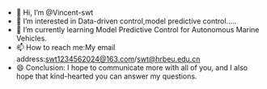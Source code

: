 - 👋 Hi, I’m @Vincent-swt
- 👀 I’m interested in Data-driven control,model predictive control.....
- 🌱 I’m currently learning Model Predictive Control for Autonomous Marine Vehicles.
- 📫 How to reach me:My email address:swt1234562024@163.com/swt@hrbeu.edu.cn
- 😄 Conclusion: I hope to communicate more with all of you, and I also hope that kind-hearted you can answer my questions.

<!---
Vincent-swt/Vincent-swt is a ✨ special ✨ repository because its `README.md` (this file) appears on your GitHub profile.
You can click the Preview link to take a look at your changes.
--->
